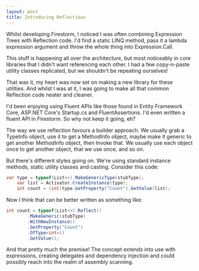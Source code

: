 ```yaml
---
layout: post
title: Introducing Reflectious
---
```


Whilst developing Firestorm, I noticed I was often combining Expression Trees with Reflection code. I'd find a static LINQ method, pass it a lambda expression argument and throw the whole thing into Expression.Call. 

This stuff is happening all over the architecture, but most noticeably in core libraries that I didn't want referencing each other. I had a few copy-n-paste utility classes replicated, but we shouldn't be repeating ourselves! 

That was it, my heart was now set on making a new library for these utilities. And whilst I was at it, I was going to make all that common Reflection code neater and cleaner. 

I'd been enjoying using Fluent APIs like those found in Entity Framework Core, ASP.NET Core's Startup.cs and FluentAssertions. I'd even written a fluent API in Firestorm. So why not keep it going, eh? 

The way we use reflection favours a builder approach. We usually grab a TypeInfo object, use it to get a MethodInfo object, maybe make it generic to get another MethodInfo object, then Invoke that. We usually use each object once to get another object, that we use once, and so on. 

But there's different styles going on. We're using standard instance methods, static utility classes and casting. Consider this code: 

```c#
var type = typeof(List<>).MakeGenericType(stubType); 
    var list = Activator.CreateInstance(type); 
    int count = (int)type.GetProperty("Count").GetValue(list); 
```

Now I think that can be better written as something like: 

```c#
int count = typeof(List<>).Reflect()
        .MakeGeneric(stubType) 
        .WithNewInstance() 
        .GetProperty("Count") 
        .OfType<int>() 
        .GetValue(); 
```

And that pretty much the premise! The concept extends into use with expressions, creating delegates and dependency injection and could possibly reach into the realm of assembly scanning.